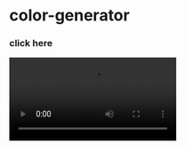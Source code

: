 # color-generator
<h3><a>click here</a></h3>
<video src="C:\Users\SCP\OneDrive\Desktop\hetvi\color generator\Screen Recording 2025-03-26 082539.mp4">
